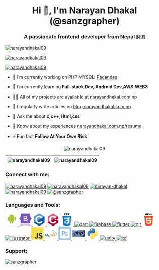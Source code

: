 
<h1 align="center">Hi 👋, I'm Narayan Dhakal (@sanzgrapher)
</h1>
<h3 align="center">A passionate frontend developer from Nepal 🇳🇵</h3>
<!-- 
![GitHub metrics](https://metrics.lecoq.io/narayandhakal09) -->



<p align="left"> <img src="https://komarev.com/ghpvc/?username=narayandhakal09&label=Profile%20views&color=0e75b6&style=flat" alt="narayandhakal09" /> </p>


  

<p align="left"> <a href="https://github.com/ryo-ma/github-profile-trophy"><img src="https://github-profile-trophy.vercel.app/?username=narayandhakal09" alt="narayandhakal09" /></a> </p>

<p align="left"> <a href="https://twitter.com/narayandhakal09" target="blank"><img src="https://img.shields.io/twitter/follow/narayandhakal09?logo=twitter&style=for-the-badge" alt="narayandhakal09" /></a> </p>

- 🔭 I’m currently working on PHP MYSQLi [Padandas](Padandas.com)

- 🌱 I’m currently learning **Full-stack Dev, Android Dev,AWS,WEB3**

- 👨‍💻 All of my projects are available at [narayandhakal.com.np](narayandhakal.com.np)

- 📝 I regularly write articles on [blog.narayandhakal.com.np](blog.narayandhakal.com.np)

- 💬 Ask me about **c,c++,Html,css**

- 📄 Know about my experiences [narayandhakal.com.np/resume](narayandhakal.com.np/resume)

- ⚡ Fun fact **Follow At Your Own Risk**


 <p align="center"> <img align="center" src="https://github-readme-stats.vercel.app/api/top-langs?username=narayandhakal09&show_icons=true&locale=en&layout=compact" alt="narayandhakal09" />

</p>


  



|<img align="center" src="https://github-readme-streak-stats.herokuapp.com/?user=narayandhakal09&" alt="narayandhakal09" />| <img align="center" src="https://github-readme-stats.vercel.app/api?username=narayandhakal09&show_icons=true&locale=en" alt="narayandhakal09" /> |
| ------------- | ------------- |



<h3 align="left">Connect with me:</h3>
<p align="left">
<a href="https://codepen.io/narayandhakal09" target="blank"><img align="center" src="https://raw.githubusercontent.com/rahuldkjain/github-profile-readme-generator/master/src/images/icons/Social/codepen.svg" alt="narayandhakal09" height="30" width="40" /></a>
<a href="https://twitter.com/narayandhakal09" target="blank"><img align="center" src="https://raw.githubusercontent.com/rahuldkjain/github-profile-readme-generator/master/src/images/icons/Social/twitter.svg" alt="narayandhakal09" height="30" width="40" /></a>
<a href="https://linkedin.com/in/narayan-dhakal" target="blank"><img align="center" src="https://raw.githubusercontent.com/rahuldkjain/github-profile-readme-generator/master/src/images/icons/Social/linked-in-alt.svg" alt="narayan-dhakal" height="30" width="40" /></a>
<a href="https://fb.com/narayandhakal09" target="blank"><img align="center" src="https://raw.githubusercontent.com/rahuldkjain/github-profile-readme-generator/master/src/images/icons/Social/facebook.svg" alt="narayandhakal09" height="30" width="40" /></a>
<a href="https://medium.com/@sanzgrapher" target="blank"><img align="center" src="https://raw.githubusercontent.com/rahuldkjain/github-profile-readme-generator/master/src/images/icons/Social/medium.svg" alt="@sanzgrapher" height="30" width="40" /></a>
</p>

<h3 align="left">Languages and Tools:</h3>
<p align="left"> <a href="https://developer.android.com" target="_blank" rel="noreferrer"> <img src="https://raw.githubusercontent.com/devicons/devicon/master/icons/android/android-original-wordmark.svg" alt="android" width="40" height="40"/> </a> <a href="https://getbootstrap.com" target="_blank" rel="noreferrer"> <img src="https://raw.githubusercontent.com/devicons/devicon/master/icons/bootstrap/bootstrap-plain-wordmark.svg" alt="bootstrap" width="40" height="40"/> </a> <a href="https://www.cprogramming.com/" target="_blank" rel="noreferrer"> <img src="https://raw.githubusercontent.com/devicons/devicon/master/icons/c/c-original.svg" alt="c" width="40" height="40"/> </a> <a href="https://www.w3schools.com/cpp/" target="_blank" rel="noreferrer"> <img src="https://raw.githubusercontent.com/devicons/devicon/master/icons/cplusplus/cplusplus-original.svg" alt="cplusplus" width="40" height="40"/> </a> <a href="https://www.w3schools.com/css/" target="_blank" rel="noreferrer"> <img src="https://raw.githubusercontent.com/devicons/devicon/master/icons/css3/css3-original-wordmark.svg" alt="css3" width="40" height="40"/> </a> <a href="https://dart.dev" target="_blank" rel="noreferrer"> <img src="https://www.vectorlogo.zone/logos/dartlang/dartlang-icon.svg" alt="dart" width="40" height="40"/> </a> <a href="https://firebase.google.com/" target="_blank" rel="noreferrer"> <img src="https://www.vectorlogo.zone/logos/firebase/firebase-icon.svg" alt="firebase" width="40" height="40"/> </a> <a href="https://flutter.dev" target="_blank" rel="noreferrer"> <img src="https://www.vectorlogo.zone/logos/flutterio/flutterio-icon.svg" alt="flutter" width="40" height="40"/> </a> <a href="https://git-scm.com/" target="_blank" rel="noreferrer"> <img src="https://www.vectorlogo.zone/logos/git-scm/git-scm-icon.svg" alt="git" width="40" height="40"/> </a> <a href="https://www.w3.org/html/" target="_blank" rel="noreferrer"> <img src="https://raw.githubusercontent.com/devicons/devicon/master/icons/html5/html5-original-wordmark.svg" alt="html5" width="40" height="40"/> </a> <a href="https://www.adobe.com/in/products/illustrator.html" target="_blank" rel="noreferrer"> <img src="https://www.vectorlogo.zone/logos/adobe_illustrator/adobe_illustrator-icon.svg" alt="illustrator" width="40" height="40"/> </a> <a href="https://developer.mozilla.org/en-US/docs/Web/JavaScript" target="_blank" rel="noreferrer"> <img src="https://raw.githubusercontent.com/devicons/devicon/master/icons/javascript/javascript-original.svg" alt="javascript" width="40" height="40"/> </a> <a href="https://www.mysql.com/" target="_blank" rel="noreferrer"> <img src="https://raw.githubusercontent.com/devicons/devicon/master/icons/mysql/mysql-original-wordmark.svg" alt="mysql" width="40" height="40"/> </a> <a href="https://www.photoshop.com/en" target="_blank" rel="noreferrer"> <img src="https://raw.githubusercontent.com/devicons/devicon/master/icons/photoshop/photoshop-line.svg" alt="photoshop" width="40" height="40"/> </a> <a href="https://www.php.net" target="_blank" rel="noreferrer"> <img src="https://raw.githubusercontent.com/devicons/devicon/master/icons/php/php-original.svg" alt="php" width="40" height="40"/> </a> <a href="https://www.python.org" target="_blank" rel="noreferrer"> <img src="https://raw.githubusercontent.com/devicons/devicon/master/icons/python/python-original.svg" alt="python" width="40" height="40"/> </a> <a href="https://unity.com/" target="_blank" rel="noreferrer"> <img src="https://www.vectorlogo.zone/logos/unity3d/unity3d-icon.svg" alt="unity" width="40" height="40"/> </a> <a href="https://www.adobe.com/products/xd.html" target="_blank" rel="noreferrer"> <img src="https://cdn.worldvectorlogo.com/logos/adobe-xd.svg" alt="xd" width="40" height="40"/> </a> </p>

<h3 align="left">Support:</h3>
<p><a href="https://www.buymeacoffee.com/sanzgrapher"> <img align="left" src="https://cdn.buymeacoffee.com/buttons/v2/default-yellow.png" height="50" width="210" alt="sanzgrapher" /></a></p><br><br>




